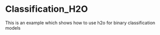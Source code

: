 # Classification_H2O
This is an example which shows how to use h2o for binary classification models
